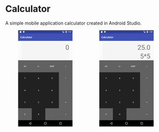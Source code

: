# Calculator
A simple mobile application calculator created in Android Studio.

<div class="row">
<figure>
   <img  src="./images/empty.png"  width="40%"  height="40%" align="left"/>
   <img src="./images/calc.png" width="40%" height="40%" align="right"/><br>
</figure>
</div>
